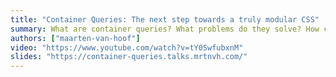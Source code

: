 ```yaml
---
title: "Container Queries: The next step towards a truly modular CSS"
summary: What are container queries? What problems do they solve? How can we use them? This talk will cover these questions.
authors: ["maarten-van-hoof"]
video: "https://www.youtube.com/watch?v=tY0SwfubxnM"
slides: "https://container-queries.talks.mrtnvh.com/"
---
```

